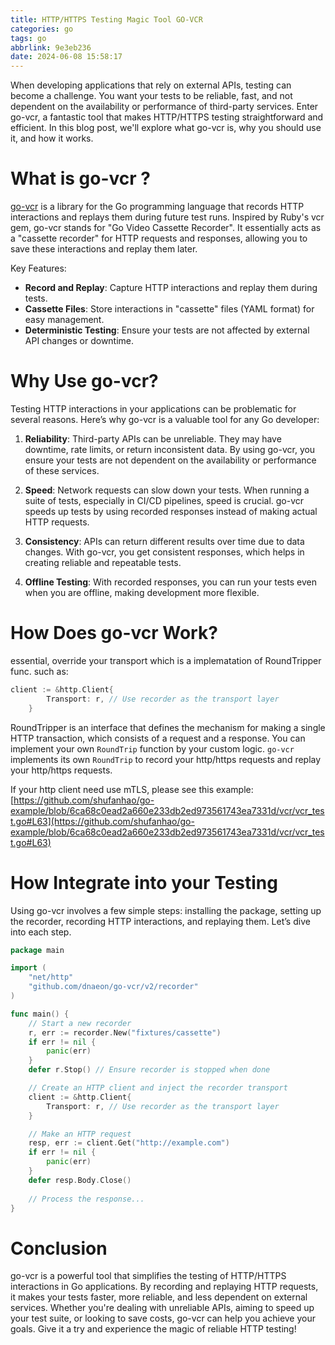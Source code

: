 ```yaml
---
title: HTTP/HTTPS Testing Magic Tool GO-VCR
categories: go
tags: go
abbrlink: 9e3eb236
date: 2024-06-08 15:58:17
---
```


When developing applications that rely on external APIs, testing can become a challenge. You want your tests to be reliable, fast, and not dependent on the availability or performance of third-party services. Enter go-vcr, a fantastic tool that makes HTTP/HTTPS testing straightforward and efficient. In this blog post, we'll explore what go-vcr is, why you should use it, and how it works.
<!--more-->

# What is go-vcr ? 

[go-vcr](https://github.com/dnaeon/go-vcr/tree/v3)  is a library for the Go programming language that records HTTP interactions and replays them during future test runs. Inspired by Ruby's vcr gem, go-vcr stands for "Go Video Cassette Recorder". It essentially acts as a "cassette recorder" for HTTP requests and responses, allowing you to save these interactions and replay them later.


Key Features:
* **Record and Replay**: Capture HTTP interactions and replay them during tests.
* **Cassette Files**: Store interactions in "cassette" files (YAML format) for easy management.
* **Deterministic Testing**: Ensure your tests are not affected by external API changes or downtime.

# Why Use go-vcr?

Testing HTTP interactions in your applications can be problematic for several reasons. Here’s why go-vcr is a valuable tool for any Go developer:

 1. **Reliability**:
Third-party APIs can be unreliable. They may have downtime, rate limits, or return inconsistent data. By using go-vcr, you ensure your tests are not dependent on the availability or performance of these services.

2. **Speed**:
Network requests can slow down your tests. When running a suite of tests, especially in CI/CD pipelines, speed is crucial. go-vcr speeds up tests by using recorded responses instead of making actual HTTP requests.

3. **Consistency**:
APIs can return different results over time due to data changes. With go-vcr, you get consistent responses, which helps in creating reliable and repeatable tests.

4. **Offline Testing**:
With recorded responses, you can run your tests even when you are offline, making development more flexible.

# How Does go-vcr Work?
essential, override your transport which is a implematation of RoundTripper func. such as: 

```go
client := &http.Client{
        Transport: r, // Use recorder as the transport layer
    }
```


RoundTripper is an interface that defines the mechanism for making a single HTTP transaction, which consists of a request and a response. You can implement your own `RoundTrip` function by your custom logic. `go-vcr` implements its own `RoundTrip` to record your http/https requests and replay your http/https requests. 

If your http client need use mTLS, please see this example: 
[https://github.com/shufanhao/go-example/blob/6ca68c0ead2a660e233db2ed973561743ea7331d/vcr/vcr_test.go#L63](https://github.com/shufanhao/go-example/blob/6ca68c0ead2a660e233db2ed973561743ea7331d/vcr/vcr_test.go#L63)


# How Integrate into your Testing 
Using go-vcr involves a few simple steps: installing the package, setting up the recorder, recording HTTP interactions, and replaying them. Let’s dive into each step.

```go
package main

import (
    "net/http"
    "github.com/dnaeon/go-vcr/v2/recorder"
)

func main() {
    // Start a new recorder
    r, err := recorder.New("fixtures/cassette")
    if err != nil {
        panic(err)
    }
    defer r.Stop() // Ensure recorder is stopped when done

    // Create an HTTP client and inject the recorder transport
    client := &http.Client{
        Transport: r, // Use recorder as the transport layer
    }

    // Make an HTTP request
    resp, err := client.Get("http://example.com")
    if err != nil {
        panic(err)
    }
    defer resp.Body.Close()
    
    // Process the response...
}
```


# Conclusion
go-vcr is a powerful tool that simplifies the testing of HTTP/HTTPS interactions in Go applications. By recording and replaying HTTP requests, it makes your tests faster, more reliable, and less dependent on external services. Whether you're dealing with unreliable APIs, aiming to speed up your test suite, or looking to save costs, go-vcr can help you achieve your goals. Give it a try and experience the magic of reliable HTTP testing!


